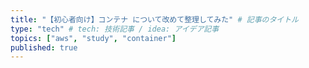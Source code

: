 ```yaml
---
title: "【初心者向け】コンテナ について改めて整理してみた" # 記事のタイトル
type: "tech" # tech: 技術記事 / idea: アイデア記事
topics: ["aws", "study", "container"]
published: true
---
```


